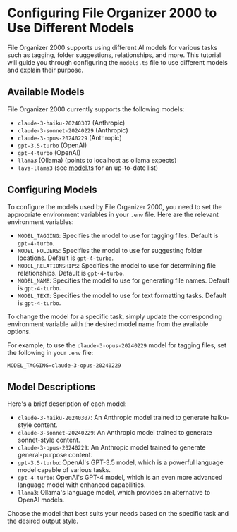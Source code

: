 # Configuring File Organizer 2000 to Use Different Models

File Organizer 2000 supports using different AI models for various tasks such as tagging, folder suggestions, relationships, and more. This tutorial will guide you through configuring the `models.ts` file to use different models and explain their purpose.

## Available Models

File Organizer 2000 currently supports the following models:

- `claude-3-haiku-20240307` (Anthropic)
- `claude-3-sonnet-20240229` (Anthropic)
- `claude-3-opus-20240229` (Anthropic)
- `gpt-3.5-turbo` (OpenAI)
- `gpt-4-turbo` (OpenAI)
- `llama3` (Ollama) (points to localhost as ollama expects)
- `lava-llama3`
(see [model.ts](../app/lib/models.ts) for an up-to-date list)

## Configuring Models

To configure the models used by File Organizer 2000, you need to set the appropriate environment variables in your `.env` file. Here are the relevant environment variables:

- `MODEL_TAGGING`: Specifies the model to use for tagging files. Default is `gpt-4-turbo`.
- `MODEL_FOLDERS`: Specifies the model to use for suggesting folder locations. Default is `gpt-4-turbo`.
- `MODEL_RELATIONSHIPS`: Specifies the model to use for determining file relationships. Default is `gpt-4-turbo`.
- `MODEL_NAME`: Specifies the model to use for generating file names. Default is `gpt-4-turbo`.
- `MODEL_TEXT`: Specifies the model to use for text formatting tasks. Default is `gpt-4-turbo`.

To change the model for a specific task, simply update the corresponding environment variable with the desired model name from the available options.

For example, to use the `claude-3-opus-20240229` model for tagging files, set the following in your `.env` file:

```
MODEL_TAGGING=claude-3-opus-20240229
```

## Model Descriptions

Here's a brief description of each model:

- `claude-3-haiku-20240307`: An Anthropic model trained to generate haiku-style content.
- `claude-3-sonnet-20240229`: An Anthropic model trained to generate sonnet-style content.
- `claude-3-opus-20240229`: An Anthropic model trained to generate general-purpose content.
- `gpt-3.5-turbo`: OpenAI's GPT-3.5 model, which is a powerful language model capable of various tasks.
- `gpt-4-turbo`: OpenAI's GPT-4 model, which is an even more advanced language model with enhanced capabilities.
- `llama3`: Ollama's language model, which provides an alternative to OpenAI models.

Choose the model that best suits your needs based on the specific task and the desired output style.
